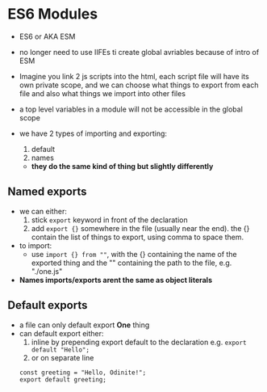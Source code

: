 # ES6 Modules
- ES6 or AKA ESM
- no longer need to use IIFEs ti create global avriables because of intro of ESM

- Imagine you link 2 js scripts into the html, each script file will have its own private scope, and we can choose what things to export from each file and also what things we import into other files
- a top level variables in a module will not be accessible in the global scope
- we have 2 types of importing and exporting:
    1) default
    2) names
    - **they do the same kind of thing but slightly differently**

## Named exports
- we can either:
    1) stick `export` keyword in front of the declaration
    2) add `export {}` somewhere in the file (usually near the end). the {} contain the list of things to export, using comma to space them.
- to import:
    - use `import {} from ""`, with the {} containing the name of the exported thing and the "" containing the path to the file, e.g. "./one.js"
- **Names imports/exports arent the same as object literals**

## Default exports
- a file can only default export **One** thing
- can default export either: 
    1) inline by prepending export default to the declaration
    e.g.
    ```export default "Hello"; ```
    2) or on separate line
    ```
    const greeting = "Hello, Odinite!";
    export default greeting;
    ```